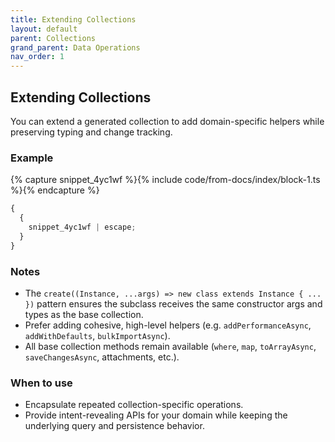 ```yaml
---
title: Extending Collections
layout: default
parent: Collections
grand_parent: Data Operations
nav_order: 1
---
```


## Extending Collections

You can extend a generated collection to add domain-specific helpers while preserving typing and change tracking.

### Example

{% capture snippet_4yc1wf %}{% include code/from-docs/index/block-1.ts %}{% endcapture %}

```ts
{
  {
    snippet_4yc1wf | escape;
  }
}
```

### Notes

- The `create((Instance, ...args) => new class extends Instance { ... })` pattern ensures the subclass receives the same constructor args and types as the base collection.
- Prefer adding cohesive, high-level helpers (e.g. `addPerformanceAsync`, `addWithDefaults`, `bulkImportAsync`).
- All base collection methods remain available (`where`, `map`, `toArrayAsync`, `saveChangesAsync`, attachments, etc.).

### When to use

- Encapsulate repeated collection-specific operations.
- Provide intent-revealing APIs for your domain while keeping the underlying query and persistence behavior.

